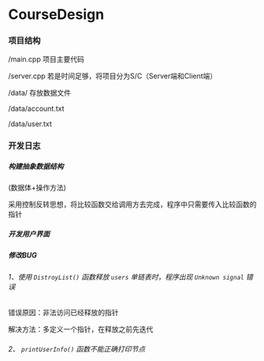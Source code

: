 # CourseDesign


### 项目结构

/main.cpp 项目主要代码

/server.cpp 若是时间足够，将项目分为S/C（Server端和Client端）

/data/ 存放数据文件

/data/account.txt

/data/user.txt


### 开发日志

##### 构建抽象数据结构

(数据体+操作方法)

采用控制反转思想，将比较函数交给调用方去完成，程序中只需要传入比较函数的指针

##### 开发用户界面

##### 修改BUG

###### 1、使用 `DistroyList()` 函数释放 `users` 单链表时，程序出现 `Unknown signal` 错误

错误原因：非法访问已经释放的指针

解决方法：多定义一个指针，在释放之前先迭代

###### 2、 `printUserInfo()` 函数不能正确打印节点
